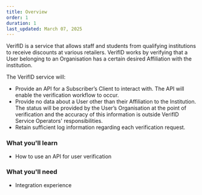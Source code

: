 ```yaml
---
title: Overview
order: 1
duration: 1
last_updated: March 07, 2025
---
```


VerifID is a service that allows staff and students from qualifying institutions to receive discounts at various retailers. VerifID works by verifying that a User belonging to an Organisation has a certain desired Affiliation with the institution.

The VerifID service will:

- Provide an API for a Subscriber’s Client to interact with. The API will enable the verification workflow to occur.
- Provide no data about a User other than their Affiliation to the Institution. The status will be provided by the User’s Organisation at the point of verification and the accuracy of this information is outside VerifID Service Operators' responsibilities.
- Retain sufficient log information regarding each verification request.

### What you'll learn

- How to use an API for user verification

### What you'll need

- Integration experience
